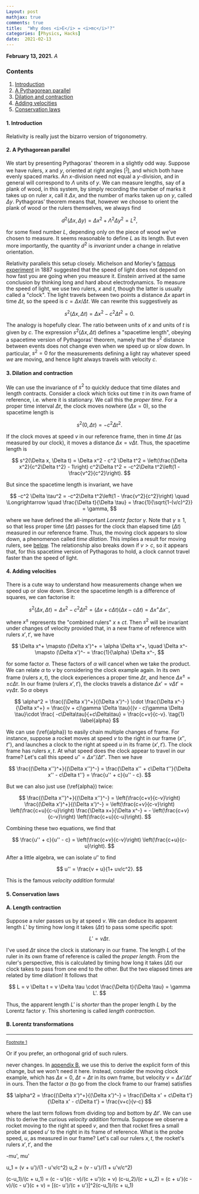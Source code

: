 ```yaml
---
Layout: post
mathjax: true
comments: true
title:  "Why does <i>E</i> = <i>mc</i>²?"
categories: [Physics, Hacks]
date:  2021-02-13
---
```


**February 13, 2021.** *A*

### Contents

1. <a href="#sec-1">Introduction</a>
2. <a href="#sec-2">A Pythagorean parallel</a>
3. <a href="#sec-3">Dilation and contraction</a>
4. <a href="#sec-4">Adding velocities</a>
5. <a href="#sec-5">Conservation laws</a>

#### 1. Introduction <a id="sec-1" name="sec-1"></a>

Relativity is really just the bizarro version of trigonometry.

#### 2. A Pythagorean parallel <a id="sec-2" name="sec-2"></a>

We start by presenting Pythagoras' theorem in a
slightly odd way.
Suppose we have rulers, $x$ and $y$, oriented at right angles
[<sup><a id="fnr.1" name="fnr.1" class="footref" href="#fn.1">1</a></sup>],
and which both have evenly spaced marks.
An $x$-division need not equal a $y$-division, and in general will
correspond to $\Lambda$ units of $y$.
We can measure lengths, say of a plank of wood, in this system, by
simply recording the number of marks it takes up on ruler $x$, call it
$\Delta x$, and the number of marks taken up on $y$, called $\Delta
y$.
Pythagoras’ theorem means that, however we choose to orient the plank
of wood or the rulers themselves, we always find

$$
d^2(\Delta x, \Delta y) = \Delta x^2 + \Lambda^2 \Delta y^2 = L^2,
$$

for some fixed number $L$, depending only on the piece of wood we've
chosen to measure.
It seems reasonable to define $L$ as its length.
But even more importantly, the quantity $d^2$ is *invariant* under a
change in relative orientation.

Relativity parallels this setup closely.
Michelson and Morley's
[famous experiment](https://en.wikipedia.org/wiki/Michelson%E2%80%93Morley_experiment)
in 1887 suggested that the speed of light does not depend on how fast
you are going when you measure it.
Einstein arrived at the same conclusion by thinking long and hard
about electrodynamics.
To measure the speed of light, we use two rulers, $x$ and $t$, though
the latter is usually called a "clock".
The light travels between two points a distance $\Delta x$ apart in
time $\Delta t$, so the speed is $c = \Delta x/\Delta t$.
We can rewrite this suggestively as

$$
s^2(\Delta x, \Delta t) = \Delta x^2 - c^2 \Delta t^2 = 0.
$$

The analogy is hopefully clear.
The ratio between units of $x$ and units of $t$ is given by $c$.
The expression $s^2(\Delta x, \Delta t)$ defines a "spacetime length",
obeying a spacetime version of Pythagoras' theorem, namely that the
$s^2$ distance between events does not change even when we speed up or
slow down.
In particular, $s^2 = 0$ for the measurements defining a light ray
whatever speed *we* are moving, and hence light always travels with
velocity $c$.

#### 3. Dilation and contraction <a id="sec-3" name="sec-3"></a>

We can use the invariance of $s^2$ to quickly deduce that time dilates
and length contracts.
Consider a clock which ticks out time $\tau$ in its own frame of
reference, i.e. where it is stationary.
We call this the *proper time*.
For a proper time interval $\Delta \tau$, the clock moves nowhere
($\Delta x= 0$), so
the spacetime length is

$$
s^2(0, \Delta \tau) = -c^2 \Delta \tau^2.
$$

If the clock moves at speed $v$ in our reference frame, then in time
$\Delta t$ (as measured by our clock), it moves a distance $\Delta x =
v \Delta t$.
Thus, the spacetime length is

$$
s^2(\Delta x, \Delta t) = \Delta x^2 - c^2 \Delta t^2 =
\left(\frac{\Delta x^2}{c^2\Delta t^2} - 1\right) c^2\Delta t^2 = -c^2\Delta
t^2\left(1 - \frac{v^2}{c^2}\right).
$$

But since the spacetime length is invariant, we have

$$
-c^2 \Delta \tau^2 = -c^2\Delta t^2\left(1 - \frac{v^2}{c^2}\right)
\quad \Longrightarrow \quad \frac{\Delta t}{\Delta \tau} =
\frac{1}{\sqrt{1-(v/c)^2}} = \gamma,
$$

where we have defined the all-important *Lorentz factor* $\gamma$.
Note that $\gamma \geq 1$, so that less proper time ($\Delta \tau$)
passes for the clock than elapsed time ($\Delta t$) measured in our reference frame.
Thus, the moving clock appears to slow down, a phenomenon called *time
dilation*.
This implies a result for moving rulers, see <a
href="#sec-A">below</a>.
The relationship also breaks down if $v > c$, so it appears that, for
this spacetime version of Pythagoras to hold, a clock cannot travel
faster than the speed of light.

#### 4. Adding velocities <a id="sec-4" name="sec-4"></a>

There is a cute way to understand how measurements change when we
speed up or slow down.
Since the spacetime length is a difference of squares, we can
factorise it:

$$
s^2(\Delta x, \Delta t) = \Delta x^2 - c^2 \Delta t^2 = (\Delta x + c
\Delta t) (\Delta x - c \Delta t) = \Delta x^+ \Delta x^-,
$$

where $x^\pm$ represents the "combined rulers" $x \pm ct$.
Then $s^2$ will be invariant under changes of velocity provided that,
in a new frame of reference with rulers $x', t'$, we have

$$
\Delta x^+ \mapsto (\Delta x')^+ = \alpha \Delta x^+, \quad \Delta x^-
\mapsto (\Delta x')^- = \frac{1}{\alpha} \Delta x^-,
$$

for some factor $\alpha$. These factors of
$\alpha$ will cancel when we take the product.
We can relate $\alpha$ to $v$ by considering the clock example again.
In its own frame (rulers $x, t$), the clock experiences a proper time
$\Delta \tau$, and hence $\Delta x^\pm = \pm c\Delta \tau$.
In our frame (rulers $x', t'$), the clocks travels a distance $\Delta x'
= v \Delta t' = v\gamma \Delta \tau$.
So $\alpha$ obeys

$$
\alpha^2 = \frac{(\Delta x')^+}{(\Delta x')^-} \cdot \frac{\Delta
x^-}{\Delta x^+} = \frac{(v + c)\gamma \Delta \tau}{(v - c)\gamma
\Delta \tau}\cdot \frac{ -c\Delta\tau}{+c\Delta\tau} =
\frac{c+v}{c-v}. \tag{1} \label{alpha}
$$

We can use (\ref{alpha}) to easily chain multiple changes of frame.
For instance, suppose a rocket moves at speed $v$ to the right in our
frame ($x'', t''$), and launches a clock to the right at speed $u$ in
its frame ($x', t'$).
The clock frame has rulers $x, t$.
At what speed does the clock appear to travel in our frame?
Let's call this speed $u'' = \Delta x''/\Delta t''$.
Then we have

$$
\frac{(\Delta x'')^+}{(\Delta x'')^-} = \frac{\Delta x'' + c\Delta
t''}{\Delta x'' - c\Delta t''} = \frac{u'' + c}{u'' - c}.
$$

But we can also just use (\ref{alpha}) twice:

$$
\frac{(\Delta x'')^+}{(\Delta x'')^-} = \left(\frac{c+v}{c-v}\right)
\frac{(\Delta x')^+}{(\Delta x')^-} = \left(\frac{c+v}{c-v}\right)
\left(\frac{c+u}{c-u}\right) \frac{\Delta x+}{\Delta x^-} = - \left(\frac{c+v}{c-v}\right)
\left(\frac{c+u}{c-u}\right).
$$

Combining these two equations, we find that

$$
\frac{u'' + c}{u'' - c} = \left(\frac{c+v}{c-v}\right) \left(\frac{c+u}{c-u}\right).
$$

After a little algebra, we can isolate $u''$ to find

$$
u'' = \frac{v + u}{1+ uv/c^2}.
$$

This is the famous *velocity addition* formula!

#### 5. Conservation laws<a id="sec-5" name="sec-5"></a>

<!-- https://www.feynmanlectures.caltech.edu/I_16.html -->

#### A. Length contraction <a id="sec-A" name="sec-A"></a>

Suppose a ruler passes us by at speed $v$.
We can deduce its apparent length $L'$ by timing how long it takes
($\Delta \tau$) to pass some specific spot:

$$
L' = v\Delta \tau.
$$

I've used $\Delta \tau$ since the clock is stationary in our frame.
The length $L$ of the ruler in its own frame of reference is called
the *proper length*.
From the ruler's perspective, this is calculated by timing how long it
takes ($\Delta t$) our clock takes to pass from one end to the other.
But the two elapsed times are related by time dilation!
It follows that

$$
L = v \Delta t = v \Delta \tau \cdot \frac{\Delta t}{\Delta \tau} =
\gamma L'.
$$

Thus, the apparent length $L'$ is *shorter* than the proper length $L$ by
the Lorentz factor $\gamma$.
This shortening is called *length contraction*.

#### B. Lorentz transformations <a id="sec-B" name="sec-B"></a>

---

<div class="footdef"><sup><a id="fn.1" name="fn.1" class="footnum"
href="#fnr.1">Footnote 1</a></sup> <p class="footpara">
Or if you prefer, an orthogonal grid of such rulers.
</p></div>

never changes.
In <a href="#sec-B">appendix B</a>, we use this to derive the explicit
form of this change, but we won't need it here.
Instead, consider the moving clock example, which has $\Delta x = 0$,
$\Delta t = \Delta \tau$ in its own frame, but velocity $v = \Delta
x'/\Delta t'$ in ours.
Then the factor $\alpha$ (to go from the clock frame to our frame)
satisfies

$$
\alpha^2 = \frac{(\Delta x')^+}{(\Delta x')^-} = \frac{\Delta x' +
c\Delta t'}{\Delta x' - c\Delta t'} = \frac{v+c}{v-c}
$$

where the last term follows from dividing top and bottom by $\Delta t'$.
We can use this to derive the curious *velocity addition* formula.
Suppose we observe a rocket moving to the right at
speed $v$, and then that rocket fires a small probe at speed $u'$ to
the right in its frame of reference.
What is the probe speed, $u$, as measured in our frame?
Let's call our rulers $x, t$, the rocket's rulers $x', t'$, and the 

-mu', mu'

u_1 = (v + u')/(1 - u'v/c^2)
u_2 = (v - u')/(1 + u'v/c^2)

(c-u_1)/(c + u_1) = (c - u')(c - v)/(c + u')(c + v)
(c-u_2)/(c + u_2) = (c + u')(c - v)/(c - u')(c + v)
= [(c- u')/(c + u')]^2(c-u_1)/(c + u_1)
